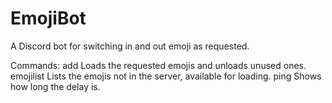 # EmojiBot
A Discord bot for switching in and out emoji as requested.

Commands:
  add       Loads the requested emojis and unloads unused ones.
  emojilist Lists the emojis not in the server, available for loading.
  ping      Shows how long the delay is.
